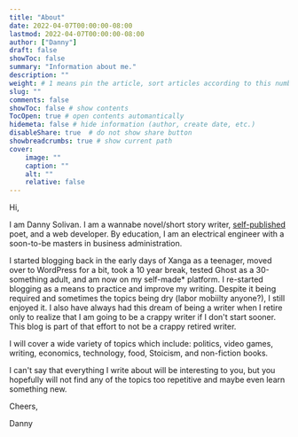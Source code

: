 ```yaml
---
title: "About"
date: 2022-04-07T00:00:00-08:00
lastmod: 2022-04-07T00:00:00-08:00
author: ["Danny"]
draft: false
showToc: false
summary: "Information about me."
description: ""
weight: # 1 means pin the article, sort articles according to this number
slug: ""
comments: false
showToc: false # show contents
TocOpen: true # open contents automantically
hidemeta: false # hide information (author, create date, etc.)
disableShare: true	# do not show share button
showbreadcrumbs: true # show current path
cover:
    image: ""
    caption: ""
    alt: ""
    relative: false
---
```

Hi,

I am Danny Solivan. I am a wannabe novel/short story writer, [self-published](https://www.lulu.com/search?adult_audience_rating=00&contributor=Danny+Solivan&page=1&pageSize=10) poet, and a web developer. By education, I am an electrical engineer with a soon-to-be masters in
business administration.

I started blogging back in the early days of Xanga as a teenager, moved over to WordPress for a
bit, took a 10 year break, tested Ghost as a 30-something adult, and am now on my self-made\* platform.
I re-started blogging as a means to practice and improve my writing. Despite it being required and
sometimes the topics being dry (labor mobiilty anyone?), I still enjoyed it. I also have always had this dream of
being a writer when I retire only to realize that I am going to be a crappy writer if I don't start sooner.
This blog is part of that effort to not be a crappy retired writer.

I will cover a wide variety of topics which include: politics, video games, writing, economics,
technology, food, Stoicism, and non-fiction books.

I can't say that everything I write about will be interesting to you, but you hopefully will not
find any of the topics too repetitive and maybe even learn something new.

Cheers,

Danny
